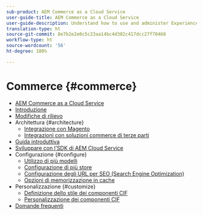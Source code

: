 ```yaml
---
sub-product: AEM Commerce as a Cloud Service
user-guide-title: AEM Commerce as a Cloud Service
user-guide-description: Understand how to use and administer Experience Manager Commerce as a Cloud Service.
translation-type: ht
source-git-commit: 8e7b2e2e0c5c23aa14bc4d302c417dcc27f70468
workflow-type: ht
source-wordcount: '56'
ht-degree: 100%

---
```



# Commerce {#commerce}

+ [AEM Commerce as a Cloud Service](/help/commerce-cloud/home.md)
+ [Introduzione](overview.md)
+ [Modifiche di rilievo](changes.md)
+ Architettura {#architecture}
   + [Integrazione con Magento](architecture/magento.md)
   + [Integrazioni con soluzioni commerce di terze parti ](architecture/third-party.md)
+ [Guida introduttiva](getting-started.md)
+ [Sviluppare con l’SDK di AEM Cloud Service](develop.md)
+ Configurazione {#configure}
   + [Utilizzo di più modelli](configuring/multi-template-usage.md)
   + [Configurazione di più store](configuring/multi-store-setup.md)
   + [Configurazione degli URL per SEO (Search Engine Optimization)](configuring/advanced-url-configuration.md)
   + [Opzioni di memorizzazione in cache](configuring/caching.md)
+ Personalizzazione {#customize}
   + [Definizione dello stile dei componenti CIF](customizing/style-cif-component.md)
   + [Personalizzazione dei componenti CIF](customizing/customize-cif-components.md)
+ [Domande frequenti](faq.md)
